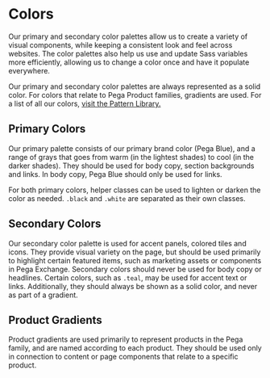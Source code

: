 # Colors

Our primary and secondary color palettes allow us to create a variety of visual components, while keeping a consistent look and feel across websites. The color palettes also help us use and update Sass variables more efficiently, allowing us to change a color once and have it populate everywhere.

Our primary and secondary color palettes are always represented as a solid color. For colors that relate to Pega Product families, gradients are used. For a list of all our colors, [visit the Pattern Library.](https://patterns.pega.com/?p=viewall-atoms-colors)

## Primary Colors

Our primary palette consists of our primary brand color (Pega Blue), and a range of grays that goes from warm (in the lightest shades) to cool (in the darker shades). They should be used for body copy, section backgrounds and links. In body copy, Pega Blue should only be used for links.

For both primary colors, helper classes can be used to lighten or darken the color as needed. `.black` and `.white` are separated as their own classes.

## Secondary Colors

Our secondary color palette is used for accent panels, colored tiles and icons. They provide visual variety on the page, but should be used primarily to highlight certain featured items, such as marketing assets or components in Pega Exchange. Secondary colors should never be used for body copy or headlines. Certain colors, such as `.teal`, may be used for accent text or links. Additionally, they should always be shown as a solid color, and never as part of a gradient.

## Product Gradients

Product gradients are used primarily to represent products in the Pega family, and are named according to each product. They should be used only in connection to content or page components that relate to a specific product.